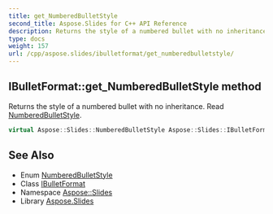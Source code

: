 ```yaml
---
title: get_NumberedBulletStyle
second_title: Aspose.Slides for C++ API Reference
description: Returns the style of a numbered bullet with no inheritance. Read NumberedBulletStyle.
type: docs
weight: 157
url: /cpp/aspose.slides/ibulletformat/get_numberedbulletstyle/
---
```

## IBulletFormat::get_NumberedBulletStyle method


Returns the style of a numbered bullet with no inheritance. Read [NumberedBulletStyle](../../numberedbulletstyle/).

```cpp
virtual Aspose::Slides::NumberedBulletStyle Aspose::Slides::IBulletFormat::get_NumberedBulletStyle()=0
```

## See Also

* Enum [NumberedBulletStyle](../../numberedbulletstyle/)
* Class [IBulletFormat](../)
* Namespace [Aspose::Slides](../../)
* Library [Aspose.Slides](../../../)
